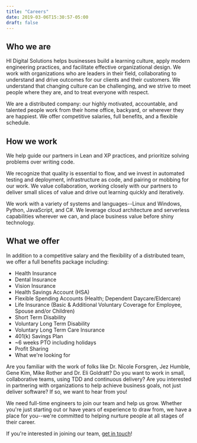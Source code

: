```yaml
---
title: "Careers"
date: 2019-03-06T15:30:57-05:00
draft: false
---
```


## Who we are

HI Digital Solutions helps businesses build a learning culture, apply modern engineering practices, and facilitate effective organizational design. We work with organizations who are leaders in their field, collaborating to understand and drive outcomes for our clients and their customers. We understand that changing culture can be challenging, and we strive to meet people where they are, and to treat everyone with respect.

We are a distributed company: our highly motivated, accountable, and talented people work from their home office, backyard, or wherever they are happiest. We offer competitive salaries, full benefits, and a flexible schedule.

## How we work

We help guide our partners in Lean and XP practices, and prioritize solving problems over writing code.

We recognize that quality is essential to flow, and we invest in automated testing and deployment, infrastructure as code, and pairing or mobbing for our work. We value collaboration, working closely with our partners to deliver small slices of value and drive out learning quickly and iteratively.

We work with a variety of systems and languages--Linux and Windows, Python, JavaScript, and C#. We leverage cloud architecture and serverless capabilities wherever we can, and place business value before shiny technology.  

## What we offer

In addition to a competitive salary and the flexibility of a distributed team, we offer a full benefits package including:

* Health Insurance
* Dental Insurance
* Vision Insurance
* Health Savings Account (HSA)
* Flexible Spending Accounts (Health; Dependent Daycare/Eldercare)
* Life Insurance (Basic & Additional Voluntary Coverage for Employee, Spouse and/or Children)
* Short Term Disability
* Voluntary Long Term Disability
* Voluntary Long Term Care Insurance
* 401(k) Savings Plan
* ~6 weeks PTO including holidays
* Profit Sharing
* What we're looking for

Are you familiar with the work of folks like Dr. Nicole Forsgren, Jez Humble, Gene Kim, Mike Rother and Dr. Eli Goldratt? Do you want to work in small, collaborative teams, using TDD and continuous delivery? Are you interested in partnering with organizations to help achieve business goals, not just deliver software? If so, we want to hear from you!

We need full-time engineers to join our team and help us grow.  Whether you're just starting out or have years of experience to draw from, we have a place for you--we're committed to helping nurture people at all stages of their career.

If you're interested in joining our team, [get in touch](/join/)!
